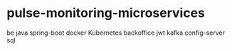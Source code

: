# pulse-monitoring-microservices
be java spring-boot docker Kubernetes backoffice jwt kafka config-server sql
